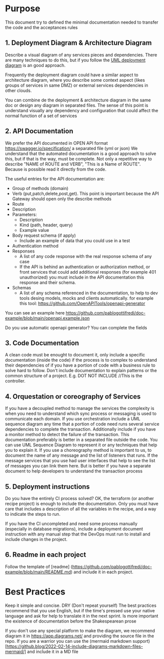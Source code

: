 # Purpose
This document try to defined the minimal documentation needed to transfer the code and the acceptances rules

## 1. Deployment Diagram & Architecture Diagram
Describe a visual diagram of any services pieces and dependencies. 
There are many techniques to do this, but if you follow the [UML deployment diagram]( https://en.wikipedia.org/wiki/Deployment_diagram) is an good approach.

Frequently the deployment diagram could have a similar aspect to architecture diagram, where you describe some context aspect (likes groups of services in same DMZ) or external services dependencies in other clouds.

You can combine de the deployment & architecture diagram in the same doc or design any diagram in separated files. 
The sense of this point is understand visually any dependency and configuration that could affect the normal function of a set of services

## 2. API Documentation
We prefer the API documented in OPEN API format https://swagger.io/specification/ a separated file (yml or json)
We understand that the automated documentation is a good approach to solve this, but if that is the way, must be complete. Not only a repetitive way to describe "NAME of ROUTE and VERB", "This is a Name of ROUTE". Because is possible read it directly from the code.

The useful entries for the API documentation are:
- Group of methods (domain)
- Verb (put,patch,delete,post,get). This point is important because the API Gateway should open only the describe methods
- Route
- Description
- Parameters: 
    - Description
    - Kind (path, header, query)
    - Example value
- Body request schema (if apply)
    - Include an example of data that you could use in a test
- Authentication method
- Responses
    - A list of any code response with the real response schema of any case
    - If the API is behind an authentication or authorization method, or front services that could add additional responses (for example 401 unauthorized) you must include in the API documentation this response and their schema.
- Schemas
    - A list of any schema referenced in the documentation, to help to dev tools desing models, mocks and clients automatically. for example this tool: https://github.com/OpenAPITools/openapi-generator

You can see an example here https://github.com/pablogottifredi/doc-example/blob/main/openapi.example.json 

Do you use automatic openapi generator? You can complete the fields


## 3. Code Documentation
A clean code must be enought to document it, only include a specific documentation (inside the code) if the process is to complex to understand their dependencies of if you have a portion of code with a business rule to solve hard to follow.
Don't include documentation to explain patterns or the common structure of a project. E.g. DOT NOT INCLUDE //This is the controller.

## 4. Orquestation or coreography of Services
If you have a decoupled method to manage the services the complexity is when you need to understand which sync process or messaging is used to communicate each domain.
If you use orchestration include a UML sequence diagram any time that a portion of code need runs several service dependencies to complete the transaction.
Additionally include if you have a monitor method to detect the failure of the transaction.
This documentation preferably is better in a separated file outside the code. 
You can use UML Sequence Diagram to represent it or any techniques that help you to explain it.
If you use a choreography method is important to us, to document the name of any message and the list of listeners that runs.
If the message services that you use had user interfaces that help to see the list of messages you can link them here. 
But is better if you have a separate document to help developers to understand the transaction process

## 5. Deployment instructions
Do you have the entirely CI process solved? OK, the terraform (or another recipe project) is enough to include the documentation. Only you must have care that includes a description of all the variables in the recipe, and a way to indicate the steps to run.

If you have the CI uncompleted and need some process manually (especially in database migrations), include a deployment document instruction with any manual step that the DevOps must run to install and include changes in the project.

## 6. Readme in each project
Follow the template of [readme] 
(https://github.com/pablogottifredi/doc-example/blob/main/README.md) and include it in each project.


# Best Practices
Keep it simple and concise. DRY (Don't repeat yourself)
The best practices recommend that you use English, but if the time's pressed use your native language and ask for help to translate it in the next sprint. Is more important the existence of documentation before the Shakespearean prose

If you don't use any special platform to make the diagram, we recommend diagram it in https://app.diagrams.net/ and providing the source file in the repo.
If you are a warrior you can use the (mermaid markdown support)[https://github.blog/2022-02-14-include-diagrams-markdown-files-mermaid/]  and include it in a MD file 
